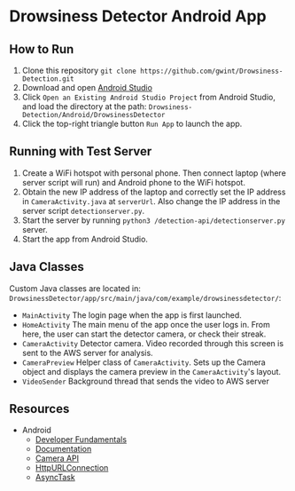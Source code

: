 # Drowsiness Detector Android App

## How to Run
1. Clone this repository `git clone https://github.com/gwint/Drowsiness-Detection.git`
2. Download and open [Android Studio](https://developer.android.com/studio/install)
3. Click `Open an Existing Android Studio Project` from Android Studio, and load the directory at the path: `Drowsiness-Detection/Android/DrowsinessDetector`
4. Click the top-right triangle button `Run App` to launch the app.

## Running with Test Server
1. Create a WiFi hotspot with personal phone. Then connect laptop (where server script will run) and Android phone to the WiFi hotspot.
2. Obtain the new IP address of the laptop and correctly set the IP address in `CameraActivity.java` at `serverUrl`. Also change the IP address in the server script `detectionserver.py`.
3. Start the server by running `python3 /detection-api/detectionserver.py` server.
4. Start the app from Android Studio.

## Java Classes
Custom Java classes are located in: `DrowsinessDetector/app/src/main/java/com/example/drowsinessdetector/`:
* `MainActivity` The login page when the app is first launched.
* `HomeActivity` The main menu of the app once the user logs in. From here, the user can start the detector camera, or check their streak.
* `CameraActivity` Detector camera. Video recorded through this screen is sent to the AWS server for analysis.
* `CameraPreview` Helper class of `CameraActivity`. Sets up the Camera object and displays the camera preview in the `CameraActivity`'s layout.
* `VideoSender` Background thread that sends the video to AWS server

## Resources
* Android
    * [Developer Fundamentals](https://codelabs.developers.google.com/android-training/)
    * [Documentation](https://developer.android.com/docs/)
    * [Camera API](https://developer.android.com/guide/topics/media/camera#custom-camera)
	* [HttpURLConnection](https://developer.android.com/reference/java/net/HttpURLConnection.html)
	* [AsyncTask](https://developer.android.com/reference/android/os/AsyncTask)
